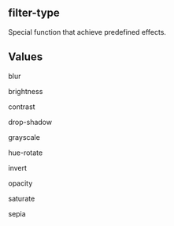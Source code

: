 ## filter-type

Special function that achieve predefined effects.

## Values

blur

brightness

contrast

drop-shadow

grayscale

hue-rotate

invert

opacity

saturate

sepia
